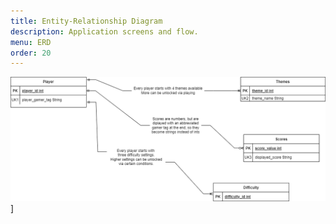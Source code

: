 ```yaml
---
title: Entity-Relationship Diagram
description: Application screens and flow.
menu: ERD
order: 20
---
```


[![ERD diagram](image/erd.png)](pdf/erd.pdf)]
